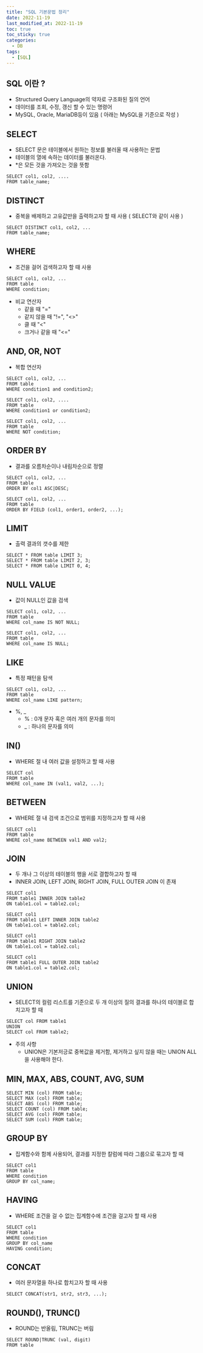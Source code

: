 ```yaml
---
title: "SQL 기본문법 정리"
date: 2022-11-19
last_modified_at: 2022-11-19
toc: true
toc_sticky: true
categories: 
  - DB
tags:
  - [SQL]
---
```


## SQL 이란 ?
- Structured Query Language의 약자로 구조화된 질의 언어
- 데이터를 조회, 수정, 갱신 할 수 있는 명령어
- MySQL, Oracle, MariaDB등이 있음 ( 아래는 MySQL을 기준으로 작성 )

## SELECT
- SELECT 문은 테이블에서 원하는 정보를 불러올 때 사용하는 문법
- 테이블의 열에 속하는 데이터를 불러온다.
- *은 모든 것을 가져오는 것을 뜻함

```
SELECT col1, col2, ....
FROM table_name;
```

## DISTINCT
- 중복을 배제하고 고유값만을 출력하고자 할 때 사용 ( SELECT와 같이 사용 )

```
SELECT DISTINCT col1, col2, ...
FROM table_name;
```

## WHERE
- 조건을 걸어 검색하고자 할 때 사용

```
SELECT col1, col2, ...
FROM table
WHERE condition;
```

- 비교 연산자
  - 같을 때 "="
  - 같지 않을 때 "!=", "<>"
  - 클 때 "<"
  - 크거나 같을 때 "<="

## AND, OR, NOT
- 복합 연산자

```
SELECT col1, col2, ...
FROM table
WHERE condition1 and condition2;

SELECT col1, col2, ....
FROM table
WHERE condition1 or condition2;

SELECT col1, col2, ...
FROM table
WHERE NOT condition;
```

## ORDER BY
- 결과를 오름차순이나 내림차순으로 정렬

```
SELECT col1, col2, ...
FROM table
ORDER BY col1 ASC|DESC;

SELECT col1, col2, ...
FROM table
ORDER BY FIELD (col1, order1, order2, ...);
```

## LIMIT
- 출력 결과의 갯수를 제한

```
SELECT * FROM table LIMIT 3;
SELECT * FROM table LIMIT 2, 3;
SELECT * FROM table LIMIT 0, 4;
```

## NULL VALUE
- 값이 NULL인 값을 검색

```
SELECT col1, col2, ...
FROM table
WHERE col_name IS NOT NULL;

SELECT col1, col2, ...
FROM table
WHERE col_name IS NULL;
```

## LIKE
- 특정 패턴을 탐색

```
SELECT col1, col2, ...
FROM table
WHERE col_name LIKE pattern;
```

- %, _
  - % : 0개 문자 혹은 여러 개의 문자를 의미
  - _ : 하나의 문자를 의미

## IN()
- WHERE 절 내 여러 값을 설정하고 할 때 사용

```
SELECT col
FROM table
WHERE col_name IN (val1, val2, ...);
```

## BETWEEN
- WHERE 절 내 검색 조건으로 범위를 지정하고자 할 때 사용

```
SELECT col1
FROM table
WHERE col_name BETWEEN val1 AND val2;
```

## JOIN
- 두 개나 그 이상의 테이블의 행을 서로 결합하고자 할 때
- INNER JOIN, LEFT JOIN, RIGHT JOIN, FULL OUTER JOIN 이 존재

```
SELECT col1
FROM table1 INNER JOIN table2
ON table1.col = table2.col;

SELECT col1
FROM table1 LEFT INNER JOIN table2
ON table1.col = table2.col;

SELECT col1
FROM table1 RIGHT JOIN table2
ON table1.col = table2.col;

SELECT col1
FROM table1 FULL OUTER JOIN table2
ON table1.col = table2.col;
```

## UNION

- SELECT의 컬럼 리스트를 기준으로 두 개 이상의 질의 결과를 하나의 테이블로 합치고자 할 때

```
SELECT col FROM table1
UNION
SELECT col FROM table2;
```
- 주의 사항
  - UNION은 기본저긍로 중복값을 제거함, 제거하고 싶지 않을 때는 UNION ALL을 사용해야 한다.

## MIN, MAX, ABS, COUNT, AVG, SUM

```
SELECT MIN (col) FROM table;
SELECT MAX (col) FROM table;
SELECT ABS (col) FROM table;
SELECT COUNT (col) FROM table;
SELECT AVG (col) FROM table;
SELECT SUM (col) FROM table;
```

## GROUP BY
- 집계함수와 함께 사용되어, 결과를 지정한 칼럼에 따라 그룹으로 묶고자 할 때

```
SELECT col1
FROM table
WHERE condition
GROUP BY col_name;
```

## HAVING
- WHERE 조건을 걸 수 없는 집계함수에 조건을 걸고자 할 때 사용

```
SELECT col1
FROM table
WHERE condition
GROUP BY col_name
HAVING condition;
```

## CONCAT
- 여러 문자열을 하나로 합치고자 할 때 사용

```
SELECT CONCAT(str1, str2, str3, ...);
```

## ROUND(), TRUNC()
- ROUND는 반올림, TRUNC는 버림

```
SELECT ROUND|TRUNC (val, digit)
FROM table
```